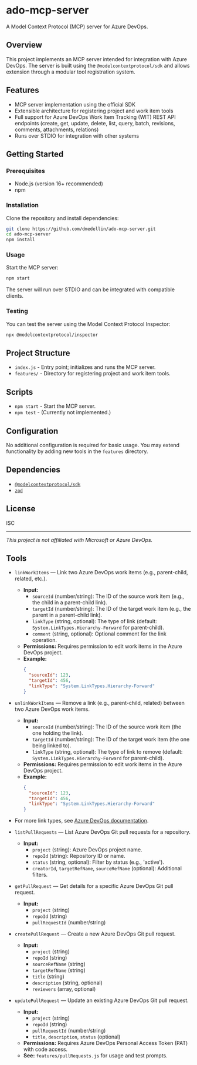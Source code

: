<!-- filepath: /workspaces/ado-mcp-server/README.md -->
# ado-mcp-server

A Model Context Protocol (MCP) server for Azure DevOps.

## Overview

This project implements an MCP server intended for integration with Azure DevOps. The server is built using the `@modelcontextprotocol/sdk` and allows extension through a modular tool registration system.

## Features

- MCP server implementation using the official SDK
- Extensible architecture for registering project and work item tools
- Full support for Azure DevOps Work Item Tracking (WIT) REST API endpoints (create, get, update, delete, list, query, batch, revisions, comments, attachments, relations)
- Runs over STDIO for integration with other systems

## Getting Started

### Prerequisites

- Node.js (version 16+ recommended)
- npm

### Installation

Clone the repository and install dependencies:

```bash
git clone https://github.com/dmedellin/ado-mcp-server.git
cd ado-mcp-server
npm install
```

### Usage

Start the MCP server:

```bash
npm start
```

The server will run over STDIO and can be integrated with compatible clients.

### Testing

You can test the server using the Model Context Protocol Inspector:

```bash
npx @modelcontextprotocol/inspector
```

## Project Structure

- `index.js` - Entry point; initializes and runs the MCP server.
- `features/` - Directory for registering project and work item tools.

## Scripts

- `npm start` - Start the MCP server.
- `npm test` - (Currently not implemented.)

## Configuration
No additional configuration is required for basic usage. You may extend functionality by adding new tools in the `features` directory.

## Dependencies

- [`@modelcontextprotocol/sdk`](https://www.npmjs.com/package/@modelcontextprotocol/sdk)
- [`zod`](https://www.npmjs.com/package/zod)

## License

ISC

---

*This project is not affiliated with Microsoft or Azure DevOps.*

## Tools

- `linkWorkItems` — Link two Azure DevOps work items (e.g., parent-child, related, etc.).
  - **Input:**
    - `sourceId` (number/string): The ID of the source work item (e.g., the child in a parent-child link).
    - `targetId` (number/string): The ID of the target work item (e.g., the parent in a parent-child link).
    - `linkType` (string, optional): The type of link (default: `System.LinkTypes.Hierarchy-Forward` for parent-child).
    - `comment` (string, optional): Optional comment for the link operation.
  - **Permissions:** Requires permission to edit work items in the Azure DevOps project.
  - **Example:**
    ```json
    {
      "sourceId": 123,
      "targetId": 456,
      "linkType": "System.LinkTypes.Hierarchy-Forward"
    }
    ```

- `unlinkWorkItems` — Remove a link (e.g., parent-child, related) between two Azure DevOps work items.
  - **Input:**
    - `sourceId` (number/string): The ID of the source work item (the one holding the link).
    - `targetId` (number/string): The ID of the target work item (the one being linked to).
    - `linkType` (string, optional): The type of link to remove (default: `System.LinkTypes.Hierarchy-Forward` for parent-child).
  - **Permissions:** Requires permission to edit work items in the Azure DevOps project.
  - **Example:**
    ```json
    {
      "sourceId": 123,
      "targetId": 456,
      "linkType": "System.LinkTypes.Hierarchy-Forward"
    }
    ```

- For more link types, see [Azure DevOps documentation](https://learn.microsoft.com/en-us/azure/devops/boards/queries/link-types-work-items?view=azure-devops).

- `listPullRequests` — List Azure DevOps Git pull requests for a repository.
  - **Input:**
    - `project` (string): Azure DevOps project name.
    - `repoId` (string): Repository ID or name.
    - `status` (string, optional): Filter by status (e.g., 'active').
    - `creatorId`, `targetRefName`, `sourceRefName` (optional): Additional filters.

- `getPullRequest` — Get details for a specific Azure DevOps Git pull request.
  - **Input:**
    - `project` (string)
    - `repoId` (string)
    - `pullRequestId` (number/string)

- `createPullRequest` — Create a new Azure DevOps Git pull request.
  - **Input:**
    - `project` (string)
    - `repoId` (string)
    - `sourceRefName` (string)
    - `targetRefName` (string)
    - `title` (string)
    - `description` (string, optional)
    - `reviewers` (array, optional)

- `updatePullRequest` — Update an existing Azure DevOps Git pull request.
  - **Input:**
    - `project` (string)
    - `repoId` (string)
    - `pullRequestId` (number/string)
    - `title`, `description`, `status` (optional)
  - **Permissions:** Requires Azure DevOps Personal Access Token (PAT) with code access.
  - **See:** `features/pullRequests.js` for usage and test prompts.
